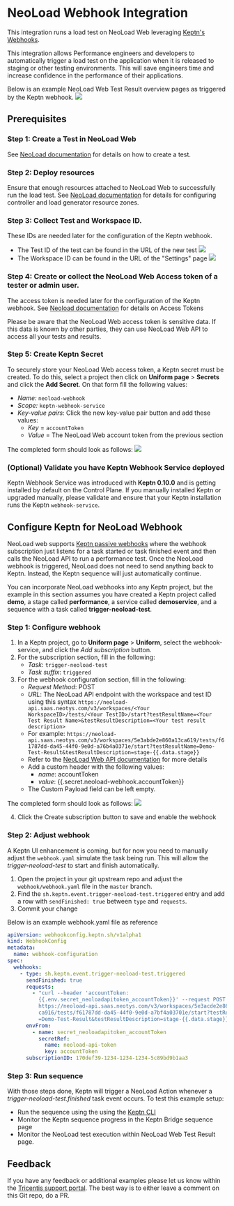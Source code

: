 # NeoLoad Webhook Integration

This integration runs a load test on NeoLoad Web leveraging [Keptn's Webhooks](https://keptn.sh/docs/0.13.x/integrations/webhooks/).

This integration allows Performance engineers and developers to automatically trigger a load test on the application
when it is released to staging or other testing environments. This will save engineers time and increase confidence in the performance of their applications.

Below is an example NeoLoad Web Test Result overview pages as triggered by the Keptn webhook.
![](https://raw.githubusercontent.com/keptn-sandbox/artifacthub/main/neoload/1.0.0/images/neoload-web-test-result.png)

## Prerequisites 

### Step 1: Create a Test in NeoLoad Web

See [NeoLoad documentation](https://www.neotys.com/documents/doc/nlweb/latest/en/html/#40118.htm) for details on how to create a test.

### Step 2: Deploy resources

Ensure that enough resources attached to NeoLoad Web to successfully run the load test.
See [NeoLoad documentation](https://www.neotys.com/documents/doc/nlweb/latest/en/html/#41350.htm) for details for configuring controller and load generator resource zones.

### Step 3: Collect Test and Workspace ID.

These IDs are needed later for the configuration of the Keptn webhook.

- The Test ID of the test can be found in the URL of the new test
![](https://raw.githubusercontent.com/keptn-sandbox/artifacthub/main/neoload/1.0.0/images/test-id.png)
- The Workspace ID can be found in the URL of the "Settings" page
![](https://raw.githubusercontent.com/keptn-sandbox/artifacthub/main/neoload/1.0.0/images/workspace-id.png)

### Step 4: Create or collect the NeoLoad Web Access token of a tester or admin user.

The access token is needed later for the configuration of the Keptn webhook.
See [Neoload documentation](https://www.neotys.com/documents/doc/nlweb/latest/en/html/#24621.htm) for details on Access Tokens

Please be aware that the NeoLoad Web access token is sensitive data. If this data is known by other parties, they can use NeoLoad Web API to access all your tests and results.

### Step 5: Create Keptn Secret

To securely store your NeoLoad Web access token, a Keptn secret must be created.
To do this, select a project then click on **Uniform page** > **Secrets** and click the **Add Secret**.  On that form fill the following values:

* *Name:* `neoload-webhook`
* *Scope:* `keptn-webhook-service`
* *Key-value pairs*: Click the new key-value pair button and add these values:
  - *Key* = `accountToken`
  - *Value* = The NeoLoad Web account token from the previous section

The completed form should look as follows:
![](https://raw.githubusercontent.com/keptn-sandbox/artifacthub/main/neoload/1.0.0/images/secret-configuration.png)

### (Optional) Validate you have Keptn Webhook Service deployed

Keptn Webhook Service was introduced with **Keptn 0.10.0** and is getting installed by default on the Control Plane. If you manually installed Keptn or upgraded manually,
please validate and ensure that your Keptn installation runs the Keptn `webhook-service`.

## Configure Keptn for NeoLoad Webhook
NeoLoad web supports [Keptn passive webhooks](https://www.dynatrace.com/support/help/how-to-use-dynatrace/cloud-automation/lifecycle-orchestration) where the
webhook subscription just listens for a task started or task finished event and then calls the NeoLoad API to run a performance test.
Once the NeoLoad webhook is triggered, NeoLoad does not need to send anything back to Keptn.  Instead, the Keptn sequence will just automatically continue.

You can incorporate NeoLoad webhooks into any Keptn project, but the example in this section assumes you have created a Keptn project called **demo**,
a stage called **performance**, a service called **demoservice**, and a sequence with a task called **trigger-neoload-test**.

### Step 1: Configure webhook

1. In a Keptn project, go to **Uniform page** > **Uniform**, select the webhook-service, and click the *Add subscription* button.
2. For the subscription section, fill in the following:
   * *Task*: `trigger-neoload-test`
   * *Task suffix*: `triggered`
3. For the webhook configuration section, fill in the following:
   * *Request Method*: POST
   * *URL*: The NeoLoad API endpoint with the workspace and test ID using this syntax `https://neoload-api.saas.neotys.com/v3/workspaces/<Your WorkspaceID>/tests/<Your TestID>/start?testResultName=<Your Test Result Name>&testResultDescription=<Your test result description>`
   * For example: `https://neoload-api.saas.neotys.com/v3/workspaces/5e3abde2e860a13ca619/tests/f61787dd-da45-44f0-9e0d-a76b4a0371e/start?testResultName=Demo-Test-Result&testResultDescription=stage-{{.data.stage}}`
   * Refer to the [NeoLoad Web API documentation](https://neoload-api.saas.neotys.com/explore/) for more details
   * Add a custom header with the following values:
     - *name*: accountToken
     - *value*: {{.secret.neoload-webhook.accountToken}}
   * The Custom Payload field can be left empty.

The completed form should look as follows:
![](https://raw.githubusercontent.com/keptn-sandbox/artifacthub/main/neoload/1.0.0/images/webhook.png)

4. Click the Create subscription button to save and enable the webhook

### Step 2: Adjust webhook

A Keptn UI enhancement is coming, but for now you need to manually adjust the `webhook.yaml` simulate the task being run.
This will allow the *trigger-neoload-test* to start and finish automatically.
1. Open the project in your git upstream repo and adjust the `webhook/webhook.yaml` file in the `master` branch.
2. Find the `sh.keptn.event.trigger-neoload-test.triggered` entry and add a row with `sendFinished: true` between `type` and `requests`.
3. Commit your change

Below is an example webhook.yaml file as reference
```yaml
apiVersion: webhookconfig.keptn.sh/v1alpha1
kind: WebhookConfig
metadata:
  name: webhook-configuration
spec:
  webhooks:
    - type: sh.keptn.event.trigger-neoload-test.triggered
      sendFinished: true
      requests:
        - "curl --header 'accountToken:
          {{.env.secret_neoloadapitoken_accountToken}}' --request POST
          https://neoload-api.saas.neotys.com/v3/workspaces/5e3acde2e860a132744\
          ca916/tests/f61787dd-da45-44f0-9e0d-a7bf4a03701e/start?testResultName\
          =Demo-Test-Result&testResultDescription=stage-{{.data.stage}}"
      envFrom:
        - name: secret_neoloadapitoken_accountToken
          secretRef:
            name: neoload-api-token
            key: accountToken
      subscriptionID: 170def39-1234-1234-1234-5c89bd9b1aa3
```

### Step 3: Run sequence

With those steps done, Keptn will trigger a NeoLoad Action whenever a *trigger-neoload-test.finished* task event occurs. To test this example setup:
* Run the sequence using the using the [Keptn CLI](https://keptn.sh/docs/0.13.x/reference/cli/)
* Monitor the Keptn sequence progress in the Keptn Bridge sequence page
* Monitor the NeoLoad test execution within NeoLoad Web Test Result page.


## Feedback

If you have any feedback or additional examples please let us know within the [Tricentis support portal](https://feedback.tricentis.com). The best way is to either leave a comment on this Git repo, 
do a PR.
